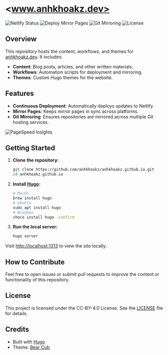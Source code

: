 # <www.anhkhoakz.dev>

![Netlify Status](https://img.shields.io/netlify/bf652528-ca92-4a17-89e1-1ea9e8d24bc0?style=for-the-badge&logo=netlify)
![Deploy Mirror Pages](https://img.shields.io/github/actions/workflow/status/anhkhoakz/anhkhoakz.github.io/deploy-mirror-pages.yaml?branch=main&style=for-the-badge&label=pages%20mirror)
![Git Mirroring](https://img.shields.io/github/actions/workflow/status/anhkhoakz/anhkhoakz.github.io/git-mirror.yaml?branch=main&style=for-the-badge&label=git%20mirror&logo=git)
![License](https://img.shields.io/github/license/anhkhoakz/anhkhoakz.github.io?style=for-the-badge)

## Overview

This repository hosts the content, workflows, and themes for [anhkhoakz.dev](https://www.anhkhoakz.dev/). It includes:

- **Content**: Blog posts, articles, and other written materials.
- **Workflows**: Automation scripts for deployment and mirroring.
- **Themes**: Custom Hugo themes for the website.

## Features

- **Continuous Deployment**: Automatically deploys updates to Netlify.
- **Mirror Pages**: Keeps mirror pages in sync across platforms.
- **Git Mirroring**: Ensures repositories are mirrored across multiple Git
  hosting services.

![PageSpeed Insights](https://i.imgur.com/HcsbDn9.png)

## Getting Started

1. **Clone the repository:**

      ```sh
      git clone https://github.com/anhkhoakz/anhkhoakz.github.io.git
      cd anhkhoakz.github.io
      ```

2. **Install [Hugo](https://gohugo.io/installation/):**

      ```sh
      # MacOS
      brew install hugo
      # Ubuntu
      sudo apt install hugo
      # Windows
      choco install hugo -confirm

      ```

3. **Run the local server:**

      ```sh
      hugo server
      ```

Visit [http://localhost:1313](http://localhost:1313) to view the site
locally.

## How to Contribute

Feel free to open issues or submit pull requests to improve the content or
functionality of this repository.

## License

This project is licensed under the CC-BY-4.0 License. See the [LICENSE](LICENSE)
file for details.

## Credits

- Built with [Hugo](https://gohugo.io/)
- Theme: [Bear Cub](https://github.com/clente/hugo-bearcub)
